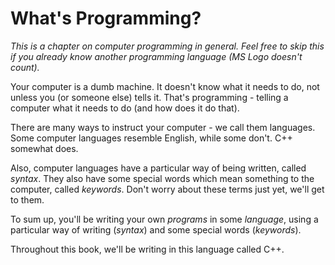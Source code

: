 # What's Programming?

*This is a chapter on computer programming in general. Feel free to skip this if you already know another programming language (MS Logo doesn't count).*

Your computer is a dumb machine. It doesn't know what it needs to do, not unless you (or someone else) tells it. That's programming - telling a computer what it needs to do (and how does it do that).

There are many ways to instruct your computer - we call them languages. Some computer languages resemble English, while some don't. C++ somewhat does.

Also, computer languages have a particular way of being written, called *syntax*. They also have some special words which mean something to the computer, called *keywords*. Don't worry about these terms just yet, we'll get to them.

To sum up, you'll be writing your own *programs* in some *language*, using a particular way of writing (*syntax*) and some special words (*keywords*).

Throughout this book, we'll be writing in this language called C++.